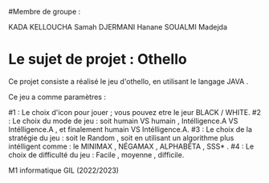 
#Membre de  groupe :

KADA KELLOUCHA Samah
DJERMANI Hanane
SOUALMI Madejda

# Le sujet de projet : Othello
Ce projet consiste a réalisé le jeu d'othello,
en utilisant le langage JAVA .

Ce jeu a comme paramètres : 

#1 : Le choix d'icon pour jouer ; vous pouvez etre le jeur BLACK / WHITE.
#2 : Le choix du mode de jeu : soit humain VS humain , Intélligence.A VS Intélligence.A ,
                               et finalement humain VS Intélligence.A.
#3 : Le choix de la stratégie du jeu : soit le Random , soit en utilisant un algorithme plus intélligent comme : le MINIMAX , NÉGAMAX , ALPHABÉTA , SSS* .
#4 : Le choix de difficulté du jeu : Facile , moyenne , difficile.

M1 informatique GIL (2022/2023)

